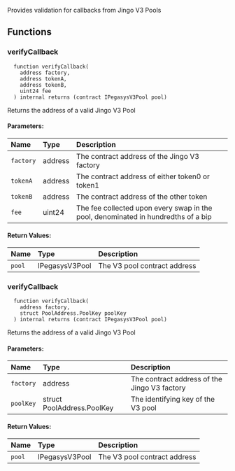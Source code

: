 Provides validation for callbacks from Jingo V3 Pools

## Functions

### verifyCallback

```solidity
  function verifyCallback(
    address factory,
    address tokenA,
    address tokenB,
    uint24 fee
  ) internal returns (contract IPegasysV3Pool pool)
```

Returns the address of a valid Jingo V3 Pool

#### Parameters:

| Name      | Type    | Description                                                                       |
| :-------- | :------ | :-------------------------------------------------------------------------------- |
| `factory` | address | The contract address of the Jingo V3 factory                                    |
| `tokenA`  | address | The contract address of either token0 or token1                                   |
| `tokenB`  | address | The contract address of the other token                                           |
| `fee`     | uint24  | The fee collected upon every swap in the pool, denominated in hundredths of a bip |

#### Return Values:

| Name   | Type           | Description                  |
| :----- | :------------- | :--------------------------- |
| `pool` | IPegasysV3Pool | The V3 pool contract address |

### verifyCallback

```solidity
  function verifyCallback(
    address factory,
    struct PoolAddress.PoolKey poolKey
  ) internal returns (contract IPegasysV3Pool pool)
```

Returns the address of a valid Jingo V3 Pool

#### Parameters:

| Name      | Type                       | Description                                    |
| :-------- | :------------------------- | :--------------------------------------------- |
| `factory` | address                    | The contract address of the Jingo V3 factory |
| `poolKey` | struct PoolAddress.PoolKey | The identifying key of the V3 pool             |

#### Return Values:

| Name   | Type           | Description                  |
| :----- | :------------- | :--------------------------- |
| `pool` | IPegasysV3Pool | The V3 pool contract address |
